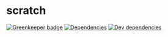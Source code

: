 # scratch

[![Greenkeeper badge](https://badges.greenkeeper.io/deancouch/scratch.svg)](https://greenkeeper.io/)
[![Dependencies](http://img.shields.io/david/deancouch/scratch.svg?style=flat)](https://david-dm.org/deancouch/scratch)
[![Dev dependencies](http://img.shields.io/david/dev/TabDigital/bison-types.svg?style=flat)](https://david-dm.org/deancouch/scratch)
